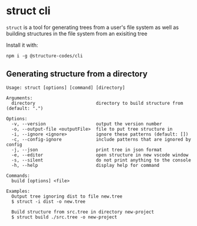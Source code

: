 # struct cli
`struct` is a tool for generating trees from a user's file system as well as building structures in the file system from an exisiting tree

Install it with:
```
npm i -g @structure-codes/cli
```

## Generating structure from a directory




```
Usage: struct [options] [command] [directory]

Arguments:
  directory                       directory to build structure from (default: ".")

Options:
  -v, --version                   output the version number
  -o, --output-file <outputFile>  file to put tree structure in
  -i, --ignore <ignore>           ignore these patterns (default: [])
  -c, --config-ignore             include patterns that are ignored by config
  -j, --json                      print tree in json format
  -e, --editor                    open structure in new vscode window
  -s, --silent                    do not print anything to the console
  -h, --help                      display help for command

Commands:
  build [options] <file>

Examples:
  Output tree ignoring dist to file new.tree
  $ struct -i dist -o new.tree
  
  Build structure from src.tree in directory new-project
  $ struct build ./src.tree -o new-project
```
